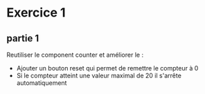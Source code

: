 # Exercice 1

## partie 1

Reutiliser le component counter et améliorer le : 

- Ajouter un bouton reset qui permet de remettre le compteur à 0
- Si le compteur atteint une valeur maximal de 20 il s'arrête automatiquement